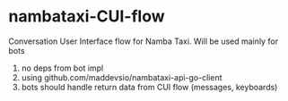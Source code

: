 # nambataxi-CUI-flow
Conversation User Interface flow for Namba Taxi. Will be used mainly for bots
1. no deps from bot impl
2. using github.com/maddevsio/nambataxi-api-go-client
3. bots should handle return data from CUI flow (messages, keyboards)
